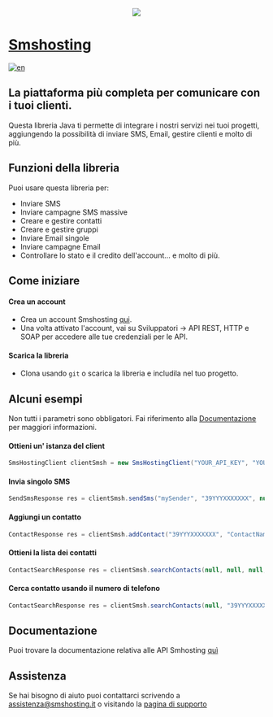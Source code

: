<p align="center">
<img src=https://smshosting.s3.eu-west-3.amazonaws.com/cover-progetto.jpg>
</p>

# [Smshosting](https://www.smshosting.it)

[![en](https://img.shields.io/badge/lang-en-red.svg)](/README.en.md)

## La piattaforma più completa per comunicare con i tuoi clienti.

Questa libreria Java ti permette di integrare i nostri servizi nei tuoi progetti, aggiungendo la possibilità di inviare SMS, Email, gestire clienti e molto di più.

## Funzioni della libreria
Puoi usare questa libreria per:
- Inviare SMS
- Inviare campagne SMS massive
- Creare e gestire contatti
- Creare e gestire gruppi
- Inviare Email singole
- Inviare campagne Email
- Controllare lo stato e il credito dell'account... e molto di più.

## Come iniziare

#### Crea un account
- Crea un account Smshosting [qui](https://cloud.smshosting.it/sms/signupInit.ic).
- Una volta attivato l'account, vai su Sviluppatori -> API REST, HTTP e SOAP per accedere alle tue credenziali per le API.

#### Scarica la libreria

- Clona usando `git` o scarica la libreria e includila nel tuo progetto.

## Alcuni esempi

Non tutti i parametri sono obbligatori. Fai riferimento alla [Documentazione](https://help.smshosting.it/it/sms-rest-api) per maggiori informazioni.

#### Ottieni un' istanza del client
```java
SmsHostingClient clientSmsh = new SmsHostingClient("YOUR_API_KEY", "YOUR_SECRET_KEY");
```

#### Invia singolo SMS 
```java
SendSmsResponse res = clientSmsh.sendSms("mySender", "39YYYXXXXXXX", null, "smsText", null, null, false, null, "AUTO");
```

#### Aggiungi un contatto
```java
ContactResponse res = clientSmsh.addContact("39YYYXXXXXXX", "ContactName", "ContactLastname", "contact@email.it", null, null, null);
```

#### Ottieni la lista dei contatti
```java
ContactSearchResponse res = clientSmsh.searchContacts(null, null, null, null, null, null, null);
```

#### Cerca contatto usando il numero di telefono
```java
ContactSearchResponse res = clientSmsh.searchContacts(null, "39YYYXXXXXXX", null, null, null, null, null);
```

## Documentazione
Puoi trovare la documentazione relativa alle API Smhosting [quì](https://help.smshosting.it/it/sms-rest-api)

## Assistenza
Se hai bisogno di aiuto puoi contattarci scrivendo a [assistenza@smshosting.it](mailto:assistenza@smshosting.it) o visitando la [pagina di supporto](https://www.smshosting.it/it/supporto-tecnico-e-commerciale)
